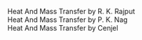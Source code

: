 Heat And Mass Transfer by R. K. Rajput <br>
Heat And Mass Transfer by P. K. Nag <br>
Heat And Mass Transfer by Cenjel <br>
